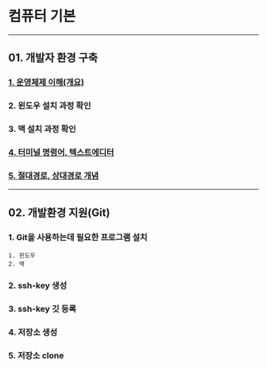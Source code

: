 # 컴퓨터 기본
---
## 01. 개발자 환경 구축

### [1. 운영체제 이해(개요)](./운영체제의이해.md)
### 2. 윈도우 설치 과정 확인
### 3. 맥 설치 과정 확인
### [4. 터미널 명령어, 텍스트에디터](./터미널명령어_텍스트에디터.md)
### [5. 절대경로, 상대경로 개념](./경로개념.md)
---
## 02. 개발환경 지원(Git)

### 1. Git을 사용하는데 필요한 프로그램 설치
    1. 윈도우
    2. 맥
### 2. ssh-key 생성
### 3. ssh-key 깃 등록
### 4. 저장소 생성
### 5. 저장소 clone

